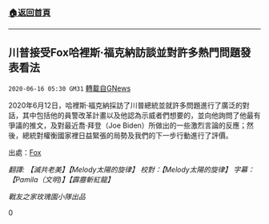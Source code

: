 ###  [:house:返回首頁](https://github.com/ourhimalayas/txt)
---

## 川普接受Fox哈裡斯·福克納訪談並對許多熱門問題發表看法
`2020-06-16 05:30 GM31` [轉載自GNews](https://gnews.org/zh-hant/235639/)

2020年6月12日，哈裡斯·福克納採訪了川普總統並就許多問題進行了廣泛的對話，其中包括他的員警改革計畫以及他認為示威者們想要的，並向他詢問了他最有爭議的推文，及對最近喬·拜登（Joe Biden）所做出的一些激烈言論的反應；然後，總統對權衡國家裡日益緊張的局勢及我們的下一步行動進行了評價。

出處：[Fox](https://www.youtube.com/watch?v=6ja8QEp0SkA)

*翻譯: 【滅共老美】【Melody太陽的旋律】 校對：【Melody太陽的旋律】 字幕：【Pamila（文明)】【霹靂斬紅龍】*

*戰友之家玫瑰園小隊出品*

0
